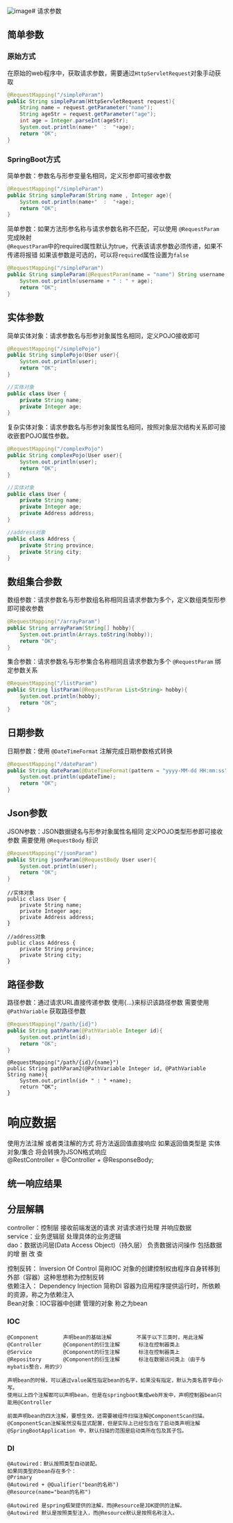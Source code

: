![image](https://github.com/4257/Autumn_Wind/assets/49188843/759b3e35-6fa5-4900-aa78-d9c3be22c99f)# 请求参数
## 简单参数
### 原始方式
在原始的web程序中，获取请求参数，需要通过`HttpServletRequest`对象手动获取
```java
@RequestMapping("/simpleParam")
public String simpleParam(HttpServletRequest request){
    String name = request.getParameter("name");
    String ageStr = request.getParameter("age");
    int age = Integer.parseInt(ageStr);
    System.out.println(name+"  :  "+age);
    return "OK";
}
```
### SpringBoot方式
简单参数：参数名与形参变量名相同，定义形参即可接收参数
```java
@RequestMapping("/simpleParam")
public String simpleParam(String name , Integer age){
    System.out.println(name+"  :  "+age);
    return "OK";
}
```
简单参数：如果方法形参名称与请求参数名称不匹配，可以使用 `@RequestParam` 完成映射  
`@RequestParam`中的required属性默认为true，代表该请求参数必须传递，如果不传递将报错 如果该参数是可选的，可以将`required`属性设置为`false`
```java
@RequestMapping("/simpleParam")
public String simpleParam(@RequestParam(name = "name") String username , Integer age){
    System.out.println(username + " : " + age);
    return "OK";
}
```
## 实体参数
简单实体对象：请求参数名与形参对象属性名相同，定义POJO接收即可
```java
@RequestMapping("/simplePojo")
public String simplePojo(User user){
    System.out.println(user);
    return "OK";
}
```
```java
//实体对象
public class User {
    private String name;
    private Integer age;
}
```
复杂实体对象：请求参数名与形参对象属性名相同，按照对象层次结构关系即可接收嵌套POJO属性参数。
```java
@RequestMapping("/complexPojo")
public String complexPojo(User user){
    System.out.println(user);
    return "OK";
}
```
```java
//实体对象
public class User {
    private String name;
    private Integer age;
    private Address address;
}

//address对象
public class Address {
    private String province;
    private String city;
}
```
## 数组集合参数
数组参数：请求参数名与形参数组名称相同且请求参数为多个，定义数组类型形参即可接收参数
```java
@RequestMapping("/arrayParam")
public String arrayParam(String[] hobby){
    System.out.println(Arrays.toString(hobby));
    return "OK";
}
```
集合参数：请求参数名与形参集合名称相同且请求参数为多个 `@RequestParam` 绑定参数关系
```java
@RequestMapping("/listParam")
public String listParam(@RequestParam List<String> hobby){
    System.out.println(hobby);
    return "OK";
}
```
## 日期参数
日期参数：使用 `@DateTimeFormat` 注解完成日期参数格式转换 
```java
@RequestMapping("/dateParam")
public String dateParam(@DateTimeFormat(pattern = "yyyy-MM-dd HH:mm:ss") LocalDateTime updateTime){
    System.out.println(updateTime);
    return "OK";
}
```
## Json参数
JSON参数：JSON数据键名与形参对象属性名相同 定义POJO类型形参即可接收参数 需要使用 `@RequestBody` 标识
```java
@RequestMapping("/jsonParam")
public String jsonParam(@RequestBody User user){
    System.out.println(user);
    return "OK";
}
```
```
//实体对象
public class User {
    private String name;
    private Integer age;
    private Address address;
}

//address对象
public class Address {
    private String province;
    private String city;
}
```
## 路径参数
路径参数：通过请求URL直接传递参数 使用{…}来标识该路径参数 需要使用 `@PathVariable` 获取路径参数
```java
@RequestMapping("/path/{id}")
public String pathParam(@PathVariable Integer id){
    System.out.println(id);
    return "OK";
}
```
```
@RequestMapping("/path/{id}/{name}")
public String pathParam2(@PathVariable Integer id, @PathVariable String name){
    System.out.println(id+ " : " +name);
    return "OK";
}
```
# 响应数据
使用方法注解 或者类注解的方式 将方法返回值直接响应 如果返回值类型是 实体对象/集合 将会转换为JSON格式响应  
@RestController = @Controller + @ResponseBody;  
## 统一响应结果

## 分层解耦
controller：控制层 接收前端发送的请求 对请求进行处理 并响应数据  
service：业务逻辑层 处理具体的业务逻辑  
dao：数据访问层(Data Access Object)（持久层） 负责数据访问操作 包括数据的增 删 改 查   

控制反转： Inversion Of Control 简称IOC 对象的创建控制权由程序自身转移到外部（容器）这种思想称为控制反转  
依赖注入： Dependency Injection 简称DI 容器为应用程序提供运行时，所依赖的资源，称之为依赖注入  
Bean对象：IOC容器中创建 管理的对象 称之为bean  
### IOC
```
@Component        声明bean的基础注解        不属于以下三类时，用此注解
@Controller       @Component的衍生注解      标注在控制器类上
@Service          @Component的衍生注解      标注在控制器类上
@Repository       @Component的衍生注解      标注在数据访问类上（由于与mybatis整合，用的少）

声明bean的时候，可以通过value属性指定bean的名字，如果没有指定，默认为类名首字母小写。
使用以上四个注解都可以声明bean，但是在springboot集成web开发中，声明控制器bean只能用@Controller

前面声明bean的四大注解，要想生效，还需要被组件扫描注解@ComponentScan扫描。
@ComponentScan注解虽然没有显式配置，但是实际上已经包含在了启动类声明注解
@SpringBootApplication 中，默认扫描的范围是启动类所在包及其子包。
```
### DI
```
@Autowired：默认按照类型自动装配。
如果同类型的bean存在多个：
@Primary
@Autowired + @Qualifier("bean的名称")
@Resource(name="bean的名称")

@Autowired 是spring框架提供的注解，而@Resource是JDK提供的注解。
@Autowired 默认是按照类型注入，而@Resource默认是按照名称注入。
```
